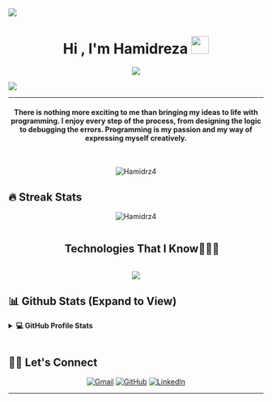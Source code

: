 <!--horizontal divider(gradiant)-->
<img src="https://user-images.githubusercontent.com/73097560/115834477-dbab4500-a447-11eb-908a-139a6edaec5c.gif">

<h1 align="center">      Hi , I'm Hamidreza <img src="https://media.giphy.com/media/hvRJCLFzcasrR4ia7z/giphy.gif" width="35"></h1>
<p align="center">
  <a href="https://github.com/DenverCoder1/readme-typing-svg"><img src="https://readme-typing-svg.herokuapp.com?lines=Medical+Informatics+Student;Machine+Learning+Engineer;DS%20|%20AI%20|%20ML%20Enthusiast;Always%20learning%20new%20things&center=true&width=500&height=50"></a>
</p>
<!--horizontal divider(gradiant)-->
<img src="https://user-images.githubusercontent.com/73097560/115834477-dbab4500-a447-11eb-908a-139a6edaec5c.gif">

<hr/>
<h4 align="center">There is nothing more exciting to me than bringing my ideas to life with programming. I enjoy every step of the process, from designing the logic to debugging the errors. Programming is my passion and my way of expressing myself creatively.</h4>
<br>
<p align="center"> <img src="https://komarev.com/ghpvc/?username=Hamidrz4&label=Profile%20views&color=0e75b6&style=plastic" alt="Hamidrz4" /> </p>

## 🔥 Streak Stats
<p align="center"><img src="https://github-readme-streak-stats.herokuapp.com/?user=Hamidrz4&theme=algolia" alt="Hamidrz4"  /></p>


<!--h1 without bottom border-->
<div id="user-content-toc">
  <ul align="center">
    <summary><h2 style="display: inline-block">Technologies That I Know👨🏻‍💻</h2></summary>
  </ul>
</div>
<!--tech stack icons-->
<p align="center">
  <a href="https://skillicons.dev">
    <img src="https://skillicons.dev/icons?i=git,c#,discord,github,linux,mysql,python,jupyter,anaconda,pandas,matplotlib,numpy,vscode&perline=5" />
  </a>
</p>

## 📊 Github Stats (Expand to View) 


<details> 
  <summary><b>💻 GitHub Profile Stats</b></summary>
  <br/>
  <p align="center">
    <a href="https://github.com/anuraghazra/github-readme-stats"><img alt="Hamidreza's Github Stats" src="https://github-readme-stats.vercel.app/api?username=Hamidrz4&show_icons=true&count_private=true&theme=algolia" height="192px"/></a>
<br/>
  &nbsp;
	  <img src="https://github-readme-stats.vercel.app/api/top-langs?username=Hamidrz4&show_icons=true&locale=en&layout=compact&theme=algolia" alt="Hamidrz4" height="192px"/>
  <br/>
  </p>
</details>



<br/>

## 🙋‍♂️ Let's Connect
<p align="center">
	<a href="mailto:Hamiidreza.nourii@gmail.com"><img src="https://img.icons8.com/bubbles/50/000000/gmail.png" alt="Gmail"/></a>
	<a href="https://github.com/Hamidrz4"><img src="https://img.icons8.com/bubbles/50/000000/github.png" alt="GitHub"/></a>
	<a href="https://linkedin.com/in/hamidreza-nouri-bb2694250"><img src="https://img.icons8.com/bubbles/50/000000/linkedin.png" alt="LinkedIn"/></a>
</p>

<hr/>
